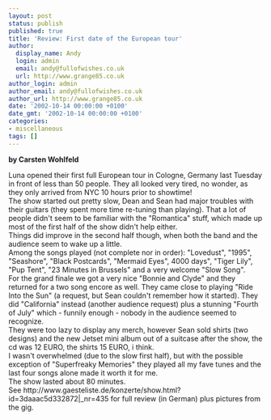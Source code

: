 ```yaml
---
layout: post
status: publish
published: true
title: 'Review: First date of the European tour'
author:
  display_name: Andy
  login: admin
  email: andy@fullofwishes.co.uk
  url: http://www.grange85.co.uk
author_login: admin
author_email: andy@fullofwishes.co.uk
author_url: http://www.grange85.co.uk
date: '2002-10-14 00:00:00 +0100'
date_gmt: '2002-10-14 00:00:00 +0100'
categories:
- miscellaneous
tags: []
---
```

<p><strong>by Carsten Wohlfeld</strong></p>
<p>Luna opened their first full European tour in Cologne, Germany last Tuesday in front of less than 50 people. They all looked very tired, no wonder, as they only arrived from NYC 10 hours prior to showtime!<br />The show started out pretty slow, Dean and Sean had major troubles with their guitars (they spent more time re-tuning than playing). That a lot of people didn't seem to be familiar with the "Romantica" stuff, which made up most of the first half of the show didn't help either.<br />Things did improve in the second half though, when both the band and the audience seem to wake up a little.<br />Among the songs played (not complete nor in order): "Lovedust", "1995", "Seashore", "Black Postcards", "Mermaid Eyes",  4000 days", "Tiger Lily", "Pup Tent", "23 Minutes in Brussels" and a very welcome "Slow Song".<br />For the grand finale we got a very nice "Bonnie and Clyde" and they returned for a two song encore as well. They came close to playing "Ride Into the Sun" (a request, but Sean couldn't remember how it started). They did "California" instead (another audience request) plus a stunning "Fourth of July" which - funnily enough - nobody in the audience seemed to recognize.<br />They were too lazy to display any merch, however Sean sold shirts (two designs) and the new Jetset mini album out of a suitcase after the show, the cd was 12 EURO, the shirts 15 EURO, i think.<br />I wasn't overwhelmed (due to the slow first half), but with the possible exception of "Superfreaky Memories" they played all my fave tunes and the last four songs alone made it worth it for me.<br />The show lasted about 80 minutes.<br />See http://www.gaesteliste.de/konzerte/show.html?id=3daaac5d332872|_nr=435 for full review (in German) plus pictures from the gig.</p>

